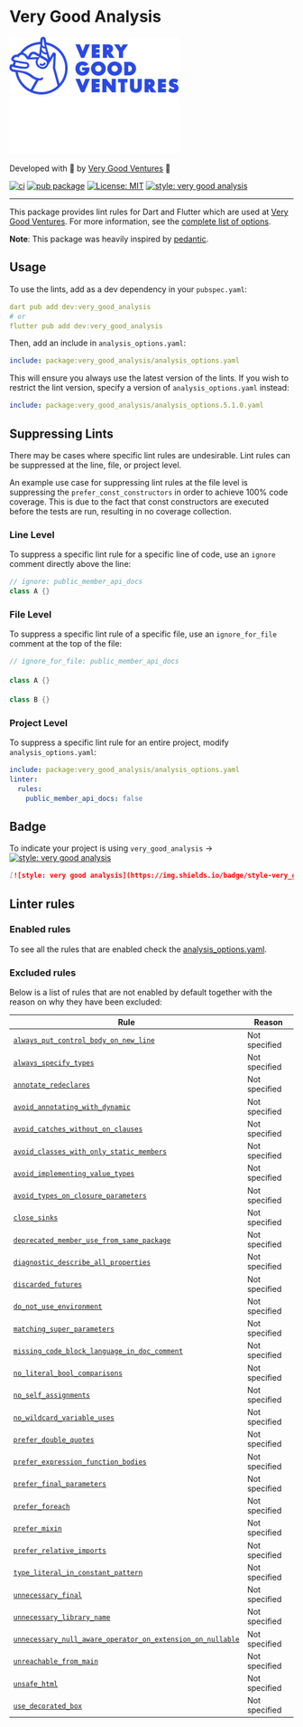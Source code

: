 # Very Good Analysis

[![Very Good Ventures][logo_black]][very_good_ventures_link_light]
[![Very Good Ventures][logo_white]][very_good_ventures_link_dark]

Developed with 💙 by [Very Good Ventures][very_good_ventures_link] 🦄

[![ci][ci_badge]][ci_badge_link]
[![pub package][pub_badge]][pub_badge_link]
[![License: MIT][license_badge]][license_badge_link]
[![style: very good analysis][badge]][badge_link]

---

This package provides lint rules for Dart and Flutter which are used at [Very Good Ventures][very_good_ventures_link]. For more information, see the [complete list of options][analysis_options_yaml].

**Note**: This package was heavily inspired by [pedantic][pedantic_link].

## Usage

To use the lints, add as a dev dependency in your `pubspec.yaml`:

```yaml
dart pub add dev:very_good_analysis
# or
flutter pub add dev:very_good_analysis
```

Then, add an include in `analysis_options.yaml`:

```yaml
include: package:very_good_analysis/analysis_options.yaml
```

This will ensure you always use the latest version of the lints. If you wish to restrict the lint version, specify a version of `analysis_options.yaml` instead:

```yaml
include: package:very_good_analysis/analysis_options.5.1.0.yaml
```

## Suppressing Lints

There may be cases where specific lint rules are undesirable. Lint rules can be suppressed at the line, file, or project level.

An example use case for suppressing lint rules at the file level is suppressing the `prefer_const_constructors` in order to achieve 100% code coverage. This is due to the fact that const constructors are executed before the tests are run, resulting in no coverage collection.

### Line Level

To suppress a specific lint rule for a specific line of code, use an `ignore` comment directly above the line:

```dart
// ignore: public_member_api_docs
class A {}
```

### File Level

To suppress a specific lint rule of a specific file, use an `ignore_for_file` comment at the top of the file:

```dart
// ignore_for_file: public_member_api_docs

class A {}

class B {}
```

### Project Level

To suppress a specific lint rule for an entire project, modify `analysis_options.yaml`:

```yaml
include: package:very_good_analysis/analysis_options.yaml
linter:
  rules:
    public_member_api_docs: false
```

## Badge

To indicate your project is using `very_good_analysis` →
[![style: very good analysis][badge]][badge_link]

```md
[![style: very good analysis](https://img.shields.io/badge/style-very_good_analysis-B22C89.svg)](https://pub.dev/packages/very_good_analysis)
```

## Linter rules

### Enabled rules

To see all the rules that are enabled check the [analysis_options.yaml][analysis_options_yaml].

### Excluded rules

Below is a list of rules that are not enabled by default together with the reason on why they have been excluded:

| Rule                                                                                                                                                       | Reason        |
| ---------------------------------------------------------------------------------------------------------------------------------------------------------- | ------------- |
| [`always_put_control_body_on_new_line`](https://dart.dev/tools/linter-rules/always_put_control_body_on_new_line)                                           | Not specified |
| [`always_specify_types`](https://dart.dev/tools/linter-rules/always_specify_types)                                                                         | Not specified |
| [`annotate_redeclares`](https://dart.dev/tools/linter-rules/annotate_redeclares)                                                                           | Not specified |
| [`avoid_annotating_with_dynamic`](https://dart.dev/tools/linter-rules/avoid_annotating_with_dynamic)                                                       | Not specified |
| [`avoid_catches_without_on_clauses`](https://dart.dev/tools/linter-rules/avoid_catches_without_on_clauses)                                                 | Not specified |
| [`avoid_classes_with_only_static_members`](https://dart.dev/tools/linter-rules/avoid_classes_with_only_static_members)                                     | Not specified |
| [`avoid_implementing_value_types`](https://dart.dev/tools/linter-rules/avoid_implementing_value_types)                                                     | Not specified |
| [`avoid_types_on_closure_parameters`](https://dart.dev/tools/linter-rules/avoid_types_on_closure_parameters)                                               | Not specified |
| [`close_sinks`](https://dart.dev/tools/linter-rules/close_sinks)                                                                                           | Not specified |
| [`deprecated_member_use_from_same_package`](https://dart.dev/tools/linter-rules/deprecated_member_use_from_same_package)                                   | Not specified |
| [`diagnostic_describe_all_properties`](https://dart.dev/tools/linter-rules/diagnostic_describe_all_properties)                                             | Not specified |
| [`discarded_futures`](https://dart.dev/tools/linter-rules/discarded_futures)                                                                               | Not specified |
| [`do_not_use_environment`](https://dart.dev/tools/linter-rules/do_not_use_environment)                                                                     | Not specified |
| [`matching_super_parameters`](https://dart.dev/tools/linter-rules/matching_super_parameters)                                                               | Not specified |
| [`missing_code_block_language_in_doc_comment`](https://dart.dev/tools/linter-rules/missing_code_block_language_in_doc_comment)                             | Not specified |
| [`no_literal_bool_comparisons`](https://dart.dev/tools/linter-rules/no_literal_bool_comparisons)                                                           | Not specified |
| [`no_self_assignments`](https://dart.dev/tools/linter-rules/no_self_assignments)                                                                           | Not specified |
| [`no_wildcard_variable_uses`](https://dart.dev/tools/linter-rules/no_wildcard_variable_uses)                                                               | Not specified |
| [`prefer_double_quotes`](https://dart.dev/tools/linter-rules/prefer_double_quotes)                                                                         | Not specified |
| [`prefer_expression_function_bodies`](https://dart.dev/tools/linter-rules/prefer_expression_function_bodies)                                               | Not specified |
| [`prefer_final_parameters`](https://dart.dev/tools/linter-rules/prefer_final_parameters)                                                                   | Not specified |
| [`prefer_foreach`](https://dart.dev/tools/linter-rules/prefer_foreach)                                                                                     | Not specified |
| [`prefer_mixin`](https://dart.dev/tools/linter-rules/prefer_mixin)                                                                                         | Not specified |
| [`prefer_relative_imports`](https://dart.dev/tools/linter-rules/prefer_relative_imports)                                                                   | Not specified |
| [`type_literal_in_constant_pattern`](https://dart.dev/tools/linter-rules/type_literal_in_constant_pattern)                                                 | Not specified |
| [`unnecessary_final`](https://dart.dev/tools/linter-rules/unnecessary_final)                                                                               | Not specified |
| [`unnecessary_library_name`](https://dart.dev/tools/linter-rules/unnecessary_library_name)                                                                 | Not specified |
| [`unnecessary_null_aware_operator_on_extension_on_nullable`](https://dart.dev/tools/linter-rules/unnecessary_null_aware_operator_on_extension_on_nullable) | Not specified |
| [`unreachable_from_main`](https://dart.dev/tools/linter-rules/unreachable_from_main)                                                                       | Not specified |
| [`unsafe_html`](https://dart.dev/tools/linter-rules/unsafe_html)                                                                                           | Not specified |
| [`use_decorated_box`](https://dart.dev/tools/linter-rules/use_decorated_box)                                                                               | Not specified |

[analysis_options_yaml]: https://github.com/VeryGoodOpenSource/very_good_analysis/blob/main/lib/analysis_options.5.1.0.yaml
[ci_badge]: https://github.com/VeryGoodOpenSource/very_good_analysis/workflows/ci/badge.svg
[ci_badge_link]: https://github.com/VeryGoodOpenSource/very_good_analysis/actions
[badge]: https://img.shields.io/badge/style-very_good_analysis-B22C89.svg
[badge_link]: https://pub.dev/packages/very_good_analysis
[license_badge]: https://img.shields.io/badge/license-MIT-blue.svg
[license_badge_link]: https://opensource.org/licenses/MIT
[logo_black]: https://raw.githubusercontent.com/VGVentures/very_good_brand/main/styles/README/vgv_logo_black.png#gh-light-mode-only
[logo_white]: https://raw.githubusercontent.com/VGVentures/very_good_brand/main/styles/README/vgv_logo_white.png#gh-dark-mode-only
[pedantic_link]: https://github.com/dart-lang/pedantic
[pub_badge]: https://img.shields.io/pub/v/very_good_analysis.svg
[pub_badge_link]: https://pub.dartlang.org/packages/very_good_analysis
[very_good_ventures_link]: https://verygood.ventures
[very_good_ventures_link_dark]: https://verygood.ventures#gh-dark-mode-only
[very_good_ventures_link_light]: https://verygood.ventures#gh-light-mode-only
